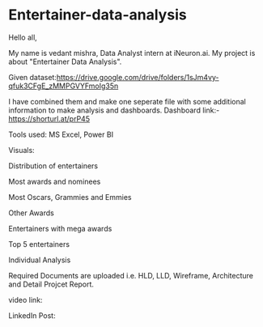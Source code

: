 # Entertainer-data-analysis
Hello all,

My name is vedant mishra, Data Analyst intern at iNeuron.ai. My project is about "Entertainer Data Analysis".

Given dataset:https://drive.google.com/drive/folders/1sJm4vy-qfuk3CFgE_zMMPGVYFmoIg35n

I have combined them and make one seperate file with some additional information to make analysis and dashboards.
Dashboard link:-https://shorturl.at/prP45

Tools used: MS Excel, Power BI

Visuals:

Distribution of entertainers

Most awards and nominees

Most Oscars, Grammies and Emmies

Other Awards

Entertainers with mega awards

Top 5 entertainers

Individual Analysis

Required Documents are uploaded i.e. HLD, LLD, Wireframe, Architecture and Detail Projcet Report.

video link:

LinkedIn Post: 
